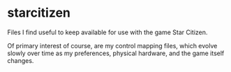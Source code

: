 # starcitizen
Files I find useful to keep available for use with the game Star Citizen.

Of primary interest of course, are my control mapping files, which evolve slowly over time as my preferences, physical hardware, and the game itself changes.